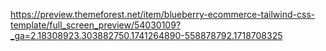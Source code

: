 https://preview.themeforest.net/item/blueberry-ecommerce-tailwind-css-template/full_screen_preview/54030109?_ga=2.18308923.303882750.1741264890-558878792.1718708325
